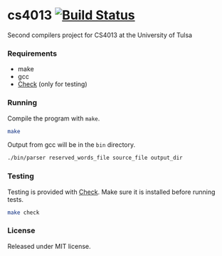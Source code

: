 cs4013 [![Build Status](https://travis-ci.org/jaredtking/cs4013.png?branch=master)](https://travis-ci.org/jaredtking/cs4013)
======

Second compilers project for CS4013 at the University of Tulsa

### Requirements

- make
- gcc
- [Check](http://check.sourceforge.net/) (only for testing)

### Running

Compile the program with `make`.

```bash
make
```

Output from gcc will be in the `bin` directory.

```bash
./bin/parser reserved_words_file source_file output_dir
```

### Testing

Testing is provided with [Check](http://check.sourceforge.net/). Make sure it is installed before running tests.

```bash
make check
```

### License

Released under MIT license.
